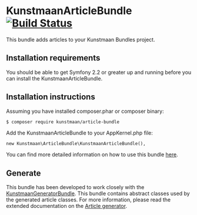 # KunstmaanArticleBundle [![Build Status](https://travis-ci.org/Kunstmaan/KunstmaanArticleBundle.png?branch=master)](http://travis-ci.org/Kunstmaan/KunstmaanArticleBundle)

This bundle adds articles to your Kunstmaan Bundles project.

Installation requirements
-------------------------
You should be able to get Symfony 2.2 or greater up and running before you can install the KunstmaanArticleBundle.

Installation instructions
-------------------------
Assuming you have installed composer.phar or composer binary:

``` bash
$ composer require kunstmaan/article-bundle
```

Add the KunstmaanArticleBundle to your AppKernel.php file:

```
new Kunstmaan\ArticleBundle\KunstmaanArticleBundle(),
```

You can find more detailed information on how to use this bundle [here](https://github.com/Kunstmaan/KunstmaanArticleBundle/blob/master/Resources/doc/ArticleBundle.md).

Generate
--------

This bundle has been developed to work closely with the [KunstmaanGeneratorBundle](https://github.com/Kunstmaan/KunstmaanGeneratorBundle). This bundle contains abstract classes used by the generated article classes. For more information, please read the extended documentation on the [Article generator](https://github.com/Kunstmaan/KunstmaanGeneratorBundle).
